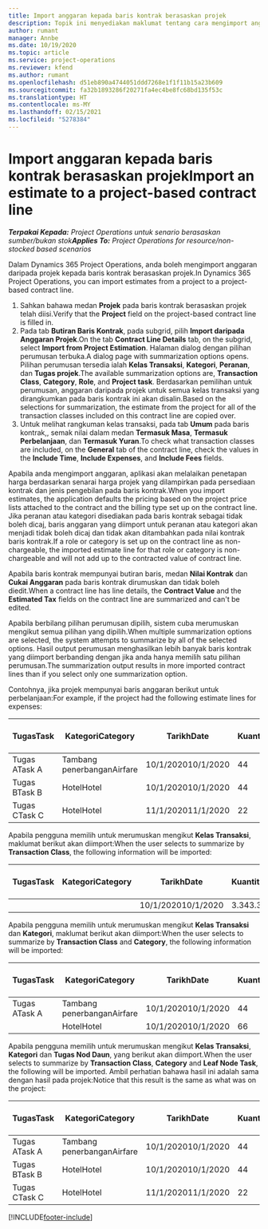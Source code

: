 ```yaml
---
title: Import anggaran kepada baris kontrak berasaskan projek
description: Topik ini menyediakan maklumat tentang cara mengimport anggaran daripada projek kepada baris kontrak.
author: rumant
manager: Annbe
ms.date: 10/19/2020
ms.topic: article
ms.service: project-operations
ms.reviewer: kfend
ms.author: rumant
ms.openlocfilehash: d51eb890a4744051ddd7268e1f1f11b15a23b609
ms.sourcegitcommit: fa32b1893286f20271fa4ec4be8fc68bd135f53c
ms.translationtype: HT
ms.contentlocale: ms-MY
ms.lasthandoff: 02/15/2021
ms.locfileid: "5278384"
---
```

# <a name="import-an-estimate-to-a-project-based-contract-line"></a><span data-ttu-id="d402b-103">Import anggaran kepada baris kontrak berasaskan projek</span><span class="sxs-lookup"><span data-stu-id="d402b-103">Import an estimate to a project-based contract line</span></span>

<span data-ttu-id="d402b-104">_**Terpakai Kepada:** Project Operations untuk senario berasaskan sumber/bukan stok_</span><span class="sxs-lookup"><span data-stu-id="d402b-104">_**Applies To:** Project Operations for resource/non-stocked based scenarios_</span></span>

<span data-ttu-id="d402b-105">Dalam Dynamics 365 Project Operations, anda boleh mengimport anggaran daripada projek kepada baris kontrak berasaskan projek.</span><span class="sxs-lookup"><span data-stu-id="d402b-105">In Dynamics 365 Project Operations, you can import estimates from a project to a project-based contract line.</span></span>

1. <span data-ttu-id="d402b-106">Sahkan bahawa medan **Projek** pada baris kontrak berasaskan projek telah diisi.</span><span class="sxs-lookup"><span data-stu-id="d402b-106">Verify that the **Project** field on the project-based contract line is filled in.</span></span>
2. <span data-ttu-id="d402b-107">Pada tab **Butiran Baris Kontrak**, pada subgrid, pilih **Import daripada Anggaran Projek**.</span><span class="sxs-lookup"><span data-stu-id="d402b-107">On the tab **Contract Line Details** tab, on the subgrid, select **Import from Project Estimation**.</span></span> <span data-ttu-id="d402b-108">Halaman dialog dengan pilihan perumusan terbuka.</span><span class="sxs-lookup"><span data-stu-id="d402b-108">A dialog page with summarization options opens.</span></span> <span data-ttu-id="d402b-109">Pilihan perumusan tersedia ialah **Kelas Transaksi**, **Kategori**, **Peranan**, dan **Tugas projek**.</span><span class="sxs-lookup"><span data-stu-id="d402b-109">The available summarization options are, **Transaction Class**, **Category**, **Role**, and **Project task**.</span></span> <span data-ttu-id="d402b-110">Berdasarkan pemilihan untuk perumusan, anggaran daripada projek untuk semua kelas transaksi yang dirangkumkan pada baris kontrak ini akan disalin.</span><span class="sxs-lookup"><span data-stu-id="d402b-110">Based on the selections for summarization, the estimate from the project for all of the transaction classes included on this contract line are copied over.</span></span> 
3. <span data-ttu-id="d402b-111">Untuk melihat rangkuman kelas transaksi, pada tab **Umum** pada baris kontrak,, semak nilai dalam medan **Termasuk Masa**, **Termasuk Perbelanjaan**, dan **Termasuk Yuran**.</span><span class="sxs-lookup"><span data-stu-id="d402b-111">To check what transaction classes are included, on the **General** tab of the contract line, check the values in the **Include Time**, **Include Expenses**, and **Include Fees** fields.</span></span>

<span data-ttu-id="d402b-112">Apabila anda mengimport anggaran, aplikasi akan melalaikan penetapan harga berdasarkan senarai harga projek yang dilampirkan pada persediaan kontrak dan jenis pengebilan pada baris kontrak.</span><span class="sxs-lookup"><span data-stu-id="d402b-112">When you import estimates, the application defaults the pricing based on the project price lists attached to the contract and the billing type set up on the contract line.</span></span> <span data-ttu-id="d402b-113">Jika peranan atau kategori disediakan pada baris kontrak sebagai tidak boleh dicaj, baris anggaran yang diimport untuk peranan atau kategori akan menjadi tidak boleh dicaj dan tidak akan ditambahkan pada nilai kontrak baris kontrak.</span><span class="sxs-lookup"><span data-stu-id="d402b-113">If a role or category is set up on the contract line as non-chargeable, the imported estimate line for that role or category is non-chargeable and will not add up to the contracted value of contract line.</span></span>

<span data-ttu-id="d402b-114">Apabila baris kontrak mempunyai butiran baris, medan **Nilai Kontrak** dan **Cukai Anggaran** pada baris kontrak dirumuskan dan tidak boleh diedit.</span><span class="sxs-lookup"><span data-stu-id="d402b-114">When a contract line has line details, the **Contract Value** and the **Estimated Tax** fields on the contract line are summarized and can't be edited.</span></span>

<span data-ttu-id="d402b-115">Apabila berbilang pilihan perumusan dipilih, sistem cuba merumuskan mengikut semua pilihan yang dipilih.</span><span class="sxs-lookup"><span data-stu-id="d402b-115">When multiple summarization options are selected, the system attempts to summarize by all of the selected options.</span></span> <span data-ttu-id="d402b-116">Hasil output perumusan menghasilkan lebih banyak baris kontrak yang diimport berbanding dengan jika anda hanya memilih satu pilihan perumusan.</span><span class="sxs-lookup"><span data-stu-id="d402b-116">The summarization output results in more imported contract lines than if you select only one summarization option.</span></span>

<span data-ttu-id="d402b-117">Contohnya, jika projek mempunyai baris anggaran berikut untuk perbelanjaan:</span><span class="sxs-lookup"><span data-stu-id="d402b-117">For example, if the project had the following estimate lines for expenses:</span></span>

| <span data-ttu-id="d402b-118">Tugas</span><span class="sxs-lookup"><span data-stu-id="d402b-118">Task</span></span> | <span data-ttu-id="d402b-119">Kategori</span><span class="sxs-lookup"><span data-stu-id="d402b-119">Category</span></span> | <span data-ttu-id="d402b-120">Tarikh</span><span class="sxs-lookup"><span data-stu-id="d402b-120">Date</span></span> | <span data-ttu-id="d402b-121">Kuantiti</span><span class="sxs-lookup"><span data-stu-id="d402b-121">Quantity</span></span> | <span data-ttu-id="d402b-122">Harga unit</span><span class="sxs-lookup"><span data-stu-id="d402b-122">Unit price</span></span> | <span data-ttu-id="d402b-123">Amaun</span><span class="sxs-lookup"><span data-stu-id="d402b-123">Amount</span></span> |
| --- | --- | --- | --- | --- | --- |
| <span data-ttu-id="d402b-124">Tugas A</span><span class="sxs-lookup"><span data-stu-id="d402b-124">Task A</span></span> | <span data-ttu-id="d402b-125">Tambang penerbangan</span><span class="sxs-lookup"><span data-stu-id="d402b-125">Airfare</span></span> | <span data-ttu-id="d402b-126">10/1/2020</span><span class="sxs-lookup"><span data-stu-id="d402b-126">10/1/2020</span></span> | <span data-ttu-id="d402b-127">4</span><span class="sxs-lookup"><span data-stu-id="d402b-127">4</span></span> | <span data-ttu-id="d402b-128">400</span><span class="sxs-lookup"><span data-stu-id="d402b-128">400</span></span> | <span data-ttu-id="d402b-129">1600</span><span class="sxs-lookup"><span data-stu-id="d402b-129">1600</span></span> |
| <span data-ttu-id="d402b-130">Tugas B</span><span class="sxs-lookup"><span data-stu-id="d402b-130">Task B</span></span> | <span data-ttu-id="d402b-131">Hotel</span><span class="sxs-lookup"><span data-stu-id="d402b-131">Hotel</span></span> | <span data-ttu-id="d402b-132">10/1/2020</span><span class="sxs-lookup"><span data-stu-id="d402b-132">10/1/2020</span></span> | <span data-ttu-id="d402b-133">4</span><span class="sxs-lookup"><span data-stu-id="d402b-133">4</span></span> | <span data-ttu-id="d402b-134">200</span><span class="sxs-lookup"><span data-stu-id="d402b-134">200</span></span> | <span data-ttu-id="d402b-135">800</span><span class="sxs-lookup"><span data-stu-id="d402b-135">800</span></span> |
| <span data-ttu-id="d402b-136">Tugas C</span><span class="sxs-lookup"><span data-stu-id="d402b-136">Task C</span></span> | <span data-ttu-id="d402b-137">Hotel</span><span class="sxs-lookup"><span data-stu-id="d402b-137">Hotel</span></span> | <span data-ttu-id="d402b-138">11/1/2020</span><span class="sxs-lookup"><span data-stu-id="d402b-138">11/1/2020</span></span> | <span data-ttu-id="d402b-139">2</span><span class="sxs-lookup"><span data-stu-id="d402b-139">2</span></span> | <span data-ttu-id="d402b-140">200</span><span class="sxs-lookup"><span data-stu-id="d402b-140">200</span></span> | <span data-ttu-id="d402b-141">400</span><span class="sxs-lookup"><span data-stu-id="d402b-141">400</span></span> |

<span data-ttu-id="d402b-142">Apabila pengguna memilih untuk merumuskan mengikut **Kelas Transaksi**, maklumat berikut akan diimport:</span><span class="sxs-lookup"><span data-stu-id="d402b-142">When the user selects to summarize by **Transaction Class**, the following information will be imported:</span></span>

| <span data-ttu-id="d402b-143">Tugas</span><span class="sxs-lookup"><span data-stu-id="d402b-143">Task</span></span> | <span data-ttu-id="d402b-144">Kategori</span><span class="sxs-lookup"><span data-stu-id="d402b-144">Category</span></span> | <span data-ttu-id="d402b-145">Tarikh</span><span class="sxs-lookup"><span data-stu-id="d402b-145">Date</span></span> | <span data-ttu-id="d402b-146">Kuantiti</span><span class="sxs-lookup"><span data-stu-id="d402b-146">Quantity</span></span> | <span data-ttu-id="d402b-147">Harga unit</span><span class="sxs-lookup"><span data-stu-id="d402b-147">Unit price</span></span> | <span data-ttu-id="d402b-148">Amaun</span><span class="sxs-lookup"><span data-stu-id="d402b-148">Amount</span></span> |
| --- | --- | --- | --- | --- | --- |
| &nbsp;  | &nbsp;  | <span data-ttu-id="d402b-149">10/1/2020</span><span class="sxs-lookup"><span data-stu-id="d402b-149">10/1/2020</span></span> | <span data-ttu-id="d402b-150">3.34</span><span class="sxs-lookup"><span data-stu-id="d402b-150">3.34</span></span> | <span data-ttu-id="d402b-151">840</span><span class="sxs-lookup"><span data-stu-id="d402b-151">840</span></span> | <span data-ttu-id="d402b-152">2800</span><span class="sxs-lookup"><span data-stu-id="d402b-152">2800</span></span> |

<span data-ttu-id="d402b-153">Apabila pengguna memilih untuk merumuskan mengikut **Kelas Transaksi** dan **Kategori**, maklumat berikut akan diimport:</span><span class="sxs-lookup"><span data-stu-id="d402b-153">When the user selects to summarize by **Transaction Class** and **Category**, the following information will be imported:</span></span>

| <span data-ttu-id="d402b-154">Tugas</span><span class="sxs-lookup"><span data-stu-id="d402b-154">Task</span></span> | <span data-ttu-id="d402b-155">Kategori</span><span class="sxs-lookup"><span data-stu-id="d402b-155">Category</span></span> | <span data-ttu-id="d402b-156">Tarikh</span><span class="sxs-lookup"><span data-stu-id="d402b-156">Date</span></span> | <span data-ttu-id="d402b-157">Kuantiti</span><span class="sxs-lookup"><span data-stu-id="d402b-157">Quantity</span></span> | <span data-ttu-id="d402b-158">Harga unit</span><span class="sxs-lookup"><span data-stu-id="d402b-158">Unit price</span></span> | <span data-ttu-id="d402b-159">Amaun</span><span class="sxs-lookup"><span data-stu-id="d402b-159">Amount</span></span> |
| --- | --- | --- | --- | --- | --- |
| <span data-ttu-id="d402b-160">Tugas A</span><span class="sxs-lookup"><span data-stu-id="d402b-160">Task A</span></span> | <span data-ttu-id="d402b-161">Tambang penerbangan</span><span class="sxs-lookup"><span data-stu-id="d402b-161">Airfare</span></span> | <span data-ttu-id="d402b-162">10/1/2020</span><span class="sxs-lookup"><span data-stu-id="d402b-162">10/1/2020</span></span> | <span data-ttu-id="d402b-163">4</span><span class="sxs-lookup"><span data-stu-id="d402b-163">4</span></span> | <span data-ttu-id="d402b-164">400</span><span class="sxs-lookup"><span data-stu-id="d402b-164">400</span></span> | <span data-ttu-id="d402b-165">1600</span><span class="sxs-lookup"><span data-stu-id="d402b-165">1600</span></span> |
| &nbsp;  | <span data-ttu-id="d402b-166">Hotel</span><span class="sxs-lookup"><span data-stu-id="d402b-166">Hotel</span></span> | <span data-ttu-id="d402b-167">10/1/2020</span><span class="sxs-lookup"><span data-stu-id="d402b-167">10/1/2020</span></span> | <span data-ttu-id="d402b-168">6</span><span class="sxs-lookup"><span data-stu-id="d402b-168">6</span></span> | <span data-ttu-id="d402b-169">200</span><span class="sxs-lookup"><span data-stu-id="d402b-169">200</span></span> | <span data-ttu-id="d402b-170">1200</span><span class="sxs-lookup"><span data-stu-id="d402b-170">1200</span></span> |

<span data-ttu-id="d402b-171">Apabila pengguna memilih untuk merumuskan mengikut **Kelas Transaksi**, **Kategori** dan **Tugas Nod Daun**, yang berikut akan diimport.</span><span class="sxs-lookup"><span data-stu-id="d402b-171">When the user selects to summarize by **Transaction Class**, **Category** and **Leaf Node Task**, the following will be imported.</span></span> <span data-ttu-id="d402b-172">Ambil perhatian bahawa hasil ini adalah sama dengan hasil pada projek:</span><span class="sxs-lookup"><span data-stu-id="d402b-172">Notice that this result is the same as what was on the project:</span></span>

| <span data-ttu-id="d402b-173">Tugas</span><span class="sxs-lookup"><span data-stu-id="d402b-173">Task</span></span> | <span data-ttu-id="d402b-174">Kategori</span><span class="sxs-lookup"><span data-stu-id="d402b-174">Category</span></span> | <span data-ttu-id="d402b-175">Tarikh</span><span class="sxs-lookup"><span data-stu-id="d402b-175">Date</span></span> | <span data-ttu-id="d402b-176">Kuantiti</span><span class="sxs-lookup"><span data-stu-id="d402b-176">Quantity</span></span> | <span data-ttu-id="d402b-177">Harga unit</span><span class="sxs-lookup"><span data-stu-id="d402b-177">Unit price</span></span> | <span data-ttu-id="d402b-178">Amaun</span><span class="sxs-lookup"><span data-stu-id="d402b-178">Amount</span></span> |
| --- | --- | --- | --- | --- | --- |
| <span data-ttu-id="d402b-179">Tugas A</span><span class="sxs-lookup"><span data-stu-id="d402b-179">Task A</span></span> | <span data-ttu-id="d402b-180">Tambang penerbangan</span><span class="sxs-lookup"><span data-stu-id="d402b-180">Airfare</span></span> | <span data-ttu-id="d402b-181">10/1/2020</span><span class="sxs-lookup"><span data-stu-id="d402b-181">10/1/2020</span></span> | <span data-ttu-id="d402b-182">4</span><span class="sxs-lookup"><span data-stu-id="d402b-182">4</span></span> | <span data-ttu-id="d402b-183">400</span><span class="sxs-lookup"><span data-stu-id="d402b-183">400</span></span> | <span data-ttu-id="d402b-184">1600</span><span class="sxs-lookup"><span data-stu-id="d402b-184">1600</span></span> |
| <span data-ttu-id="d402b-185">Tugas B</span><span class="sxs-lookup"><span data-stu-id="d402b-185">Task B</span></span> | <span data-ttu-id="d402b-186">Hotel</span><span class="sxs-lookup"><span data-stu-id="d402b-186">Hotel</span></span> | <span data-ttu-id="d402b-187">10/1/2020</span><span class="sxs-lookup"><span data-stu-id="d402b-187">10/1/2020</span></span> | <span data-ttu-id="d402b-188">4</span><span class="sxs-lookup"><span data-stu-id="d402b-188">4</span></span> | <span data-ttu-id="d402b-189">200</span><span class="sxs-lookup"><span data-stu-id="d402b-189">200</span></span> | <span data-ttu-id="d402b-190">800</span><span class="sxs-lookup"><span data-stu-id="d402b-190">800</span></span> |
| <span data-ttu-id="d402b-191">Tugas C</span><span class="sxs-lookup"><span data-stu-id="d402b-191">Task C</span></span> | <span data-ttu-id="d402b-192">Hotel</span><span class="sxs-lookup"><span data-stu-id="d402b-192">Hotel</span></span> | <span data-ttu-id="d402b-193">11/1/2020</span><span class="sxs-lookup"><span data-stu-id="d402b-193">11/1/2020</span></span> | <span data-ttu-id="d402b-194">2</span><span class="sxs-lookup"><span data-stu-id="d402b-194">2</span></span> | <span data-ttu-id="d402b-195">200</span><span class="sxs-lookup"><span data-stu-id="d402b-195">200</span></span> | <span data-ttu-id="d402b-196">400</span><span class="sxs-lookup"><span data-stu-id="d402b-196">400</span></span> |


[!INCLUDE[footer-include](../includes/footer-banner.md)]